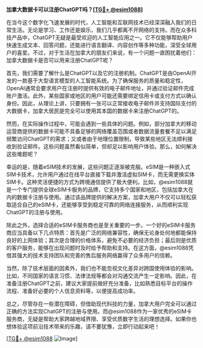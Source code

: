 **加拿大数据卡可以注册ChatGPT吗？[[TG💪+ @esim1088](https://t.me/s/esim1088)]**

在当今这个数字化飞速发展的时代，人工智能和互联网技术已经深深融入我们的日常生活。无论是学习、工作还是娱乐，我们几乎都离不开网络的支持。而在众多科技产品中，ChatGPT无疑是最受欢迎的人工智能应用之一。它不仅能够帮助用户快速生成文本、回答问题，还能进行语言翻译、内容创作等多种功能，深受全球用户的喜爱。不过，对于生活在加拿大的朋友们来说，有一个问题一直困扰着他们：加拿大数据卡是否可以用来注册ChatGPT呢？

首先，我们需要了解什么是ChatGPT以及它的注册机制。ChatGPT是由OpenAI开发的一款基于大型语言模型的人工智能系统。为了确保服务的质量和稳定性，OpenAI通常会要求用户在注册时提供有效的电子邮件地址，并通过验证邮件完成账户激活。此外，某些国家或地区的用户可能还需要绑定信用卡或支付方式以确认身份。因此，从理论上讲，只要拥有一张可以正常接收电子邮件并支持国际支付的大数据卡，加拿大居民是完全可以使用其本国的数据卡来注册ChatGPT的。

然而，在实际操作过程中，可能会遇到一些具体的问题。例如，部分加拿大的移动运营商提供的数据卡可能不具备足够的网络覆盖范围或者数据流量套餐不足以满足频繁访问ChatGPT的需求；又或者由于地理位置限制，导致某些地区无法顺利接收到验证邮件。这些问题虽然看似简单，但却足以影响用户体验。那么，如何解决这些难题呢？

幸运的是，随着eSIM技术的发展，这些问题正逐渐被克服。eSIM是一种嵌入式SIM卡技术，允许用户通过在线平台直接下载并激活虚拟SIM卡，而无需更换实体SIM卡。这种灵活便捷的方式为跨境通信提供了极大便利。比如，@esim1088就是一个专门提供全球eSIM卡服务的品牌，它支持多个国家和地区，包括加拿大在内的数据卡注册与使用。通过该品牌提供的解决方案，加拿大用户不仅可以轻松获取适合自己的eSIM卡，还能够享受到稳定可靠的网络连接服务，从而顺利实现ChatGPT的注册与使用。

除此之外，选择合适的eSIM卡服务商也是至关重要的一步。一个好的eSIM卡服务商应当具备以下几点特质：首先是广泛的网络兼容性，确保无论身处何地都能保持良好的上网体验；其次是合理的价格体系，避免不必要的经济负担；最后则是优质的客户服务，能够在出现问题时及时给予帮助和支持。在这方面，@esim1088凭借其强大的技术支持团队和完善的售后服务网络赢得了众多用户的信赖。

当然，除了技术层面的因素外，我们也不能忽视文化差异对跨国使用体验的影响。比如，不同国家的语言习惯、法律法规等都会对沟通交流产生一定影响。因此，在准备注册ChatGPT之前，建议大家提前做好充分准备，比如熟悉目标平台的操作流程、准备好必要的个人信息资料等，以便提高成功率。

总之，尽管存在一些潜在障碍，但借助现代科技的力量，加拿大用户完全可以通过正确的方法实现ChatGPT的注册与使用。而@esim1088作为一家优秀的eSIM卡服务商，无疑是帮助大家跨越地域界限、享受优质数字生活的理想选择。如果你也想体验这项前沿技术带来的乐趣，请不要犹豫，立即行动起来吧！

[[TG💪+ @esim1088](https://t.me/s/esim1088) ![Image](https://i.postimg.cc/4NQfJmqS/Snipaste-2025-05-13-00-14-12.png)]